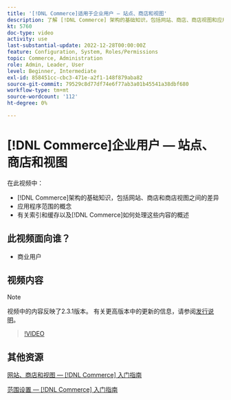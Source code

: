 ```yaml
---
title: '[!DNL Commerce]适用于企业用户 — 站点、商店和视图'
description: 了解 [!DNL Commerce] 架构的基础知识，包括网站、商店、商店视图和应用程序范围之间的差异。 了解索引和缓存。
kt: 5760
doc-type: video
activity: use
last-substantial-update: 2022-12-28T00:00:00Z
feature: Configuration, System, Roles/Permissions
topic: Commerce, Administration
role: Admin, Leader, User
level: Beginner, Intermediate
exl-id: 858451cc-cbc3-471e-a2f1-148f879aba82
source-git-commit: 79529c8d77df74e6f77ab3a01b45541a38dbf680
workflow-type: tm+mt
source-wordcount: '112'
ht-degree: 0%

---
```


# [!DNL Commerce]企业用户 — 站点、商店和视图

在此视频中：

- [!DNL Commerce]架构的基础知识，包括网站、商店和商店视图之间的差异
- 应用程序范围的概念
- 有关索引和缓存以及[!DNL Commerce]如何处理这些内容的概述

## 此视频面向谁？

- 商业用户

## 视频内容

>[!NOTE]
>
>视频中的内容反映了2.3.1版本。 有关更高版本中的更新的信息，请参阅[发行说明](https://experienceleague.adobe.com/docs/commerce-operations/release/notes/overview.html?lang=zh-Hans)。

>[!VIDEO](https://video.tv.adobe.com/v/35945?quality=12&learn=on)

## 其他资源

[网站、商店和视图 —  [!DNL Commerce] 入门指南](https://experienceleague.adobe.com/docs/commerce-admin/start/setup/websites-stores-views.html?lang=zh-Hans)

[范围设置 —  [!DNL Commerce] 入门指南](https://experienceleague.adobe.com/docs/commerce-admin/start/setup/websites-stores-views.html?lang=zh-Hans#scope-settings)

